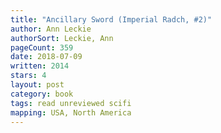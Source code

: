 ```yaml
---
title: "Ancillary Sword (Imperial Radch, #2)"
author: Ann Leckie
authorSort: Leckie, Ann
pageCount: 359
date: 2018-07-09
written: 2014
stars: 4
layout: post
category: book
tags: read unreviewed scifi
mapping: USA, North America
---
```

